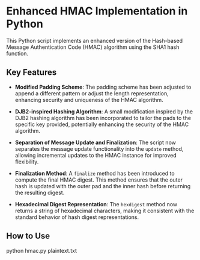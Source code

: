 # Enhanced HMAC Implementation in Python

This Python script implements an enhanced version of the Hash-based Message Authentication Code (HMAC) algorithm using the SHA1 hash function.

## Key Features

- **Modified Padding Scheme**: The padding scheme has been adjusted to append a different pattern or adjust the length representation, enhancing security and uniqueness of the HMAC algorithm.

- **DJB2-inspired Hashing Algorithm**: A small modification inspired by the DJB2 hashing algorithm has been incorporated to tailor the pads to the specific key provided, potentially enhancing the security of the HMAC algorithm.

- **Separation of Message Update and Finalization**: The script now separates the message update functionality into the `update` method, allowing incremental updates to the HMAC instance for improved flexibility.

- **Finalization Method**: A `finalize` method has been introduced to compute the final HMAC digest. This method ensures that the outer hash is updated with the outer pad and the inner hash before returning the resulting digest.

- **Hexadecimal Digest Representation**: The `hexdigest` method now returns a string of hexadecimal characters, making it consistent with the standard behavior of hash digest representations.

## How to Use

python hmac.py plaintext.txt
